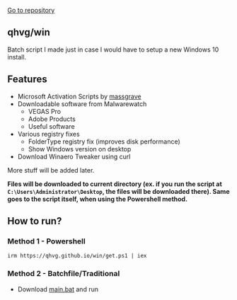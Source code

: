 [Go to repository](https://github.com/qhvg/win)
## qhvg/win
Batch script I made just in case I would have to setup a new Windows 10 install.

## Features

- Microsoft Activation Scripts by [massgrave](https://github.com/massgravel)
- Downloadable software from Malwarewatch
  - VEGAS Pro
  - Adobe Products
  - Useful software
- Various registry fixes
  - FolderType registry fix (improves disk performance)
  - Show Windows version on desktop
- Download Winaero Tweaker using curl

More stuff will be added later.

**Files will be downloaded to current directory (ex. if you run the script at `C:\Users\Administrator\Desktop`, the files will be downloaded there). Same goes to the script itself, when using the Powershell method.**

## How to run?
### Method 1 - Powershell
`irm https://qhvg.github.io/win/get.ps1 | iex`
### Method 2 - Batchfile/Traditional
- Download [main.bat](https://github.com/qhvg/win/blob/main/main.bat) and run
